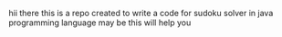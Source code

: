 hii there
this is a repo created to write a code for sudoku solver in java programming language
may be this will help you
